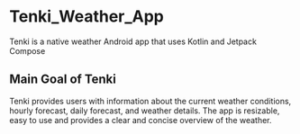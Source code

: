 # Tenki_Weather_App
Tenki is a native weather Android app that uses Kotlin and Jetpack Compose 

## Main Goal of Tenki
Tenki provides users with information about the current weather conditions, hourly forecast, daily forecast, and weather details. The app is resizable, easy to use and provides a clear and concise overview of the weather.

